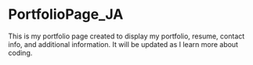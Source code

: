 # PortfolioPage_JA
This is my portfolio page created to display my portfolio, resume, contact info, and additional information. It will be updated as I learn more about coding. 

